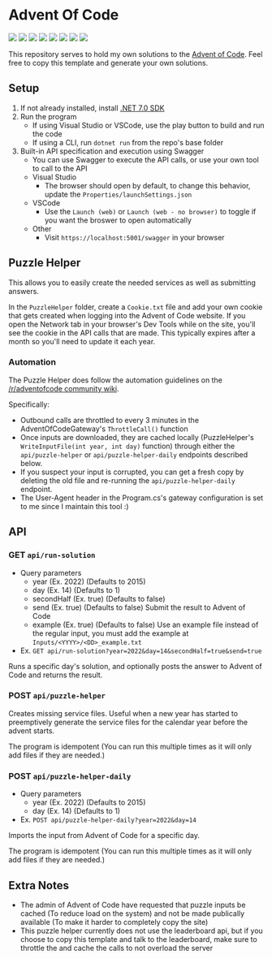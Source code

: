 # Advent Of Code
<!-- Generated via https://github.com/alexandru-dinu/advent-of-code/blob/main/.scripts/gen_badges.py -->
<!-- begin-year-badge -->
![](https://img.shields.io/badge/2022-50%20stars-239323)
![](https://img.shields.io/badge/2021-20%20stars-6e621d)
![](https://img.shields.io/badge/2020-21%20stars-6b651e)
![](https://img.shields.io/badge/2019-5%20stars-ae3919)
![](https://img.shields.io/badge/2018-18%20stars-755e1d)
![](https://img.shields.io/badge/2017-0%20stars-ef0f14)
![](https://img.shields.io/badge/2016-2%20stars-c62917)
![](https://img.shields.io/badge/2015-50%20stars-239323)
<!-- end-year-badge -->
This repository serves to hold my own solutions to the [Advent of Code](https://adventofcode.com/).
Feel free to copy this template and generate your own solutions.

## Setup
1. If not already installed, install [.NET 7.0 SDK](https://dotnet.microsoft.com/en-us/download)
1. Run the program
   - If using Visual Studio or VSCode, use the play button to build and run the code
   - If using a CLI, run `dotnet run` from the repo's base folder
1. Built-in API specification and execution using Swagger
   - You can use Swagger to execute the API calls, or use your own tool to call to the API
   - Visual Studio
      - The browser should open by default, to change this behavior, update the `Properties/launchSettings.json`
   - VSCode
      - Use the `Launch (web)` or `Launch (web - no browser)` to toggle if you want the broswer to open automatically
   - Other
      - Visit `https://localhost:5001/swagger` in your browser

## Puzzle Helper
This allows you to easily create the needed services as well as submitting answers.

In the `PuzzleHelper` folder, create a `Cookie.txt` file and add your own cookie that gets created when logging into the Advent of Code website. If you open the Network tab in your browser's Dev Tools while on the site, you'll see the cookie in the API calls that are made. This typically expires after a month so you'll need to update it each year.

### Automation
The Puzzle Helper does follow the automation guidelines on the [/r/adventofcode community wiki](https://www.reddit.com/r/adventofcode/wiki/faqs/automation).

Specifically:
* Outbound calls are throttled to every 3 minutes in the AdventOfCodeGateway's `ThrottleCall()` function
* Once inputs are downloaded, they are cached locally (PuzzleHelper's `WriteInputFile(int year, int day)` function) through either the `api/puzzle-helper` or `api/puzzle-helper-daily` endpoints described below.
* If you suspect your input is corrupted, you can get a fresh copy by deleting the old file and re-running the `api/puzzle-helper-daily` endpoint.
* The User-Agent header in the Program.cs's gateway configuration is set to me since I maintain this tool :)

## API

### GET `api/run-solution`
- Query parameters
   - year (Ex. 2022) (Defaults to 2015)
   - day (Ex. 14) (Defaults to 1)
   - secondHalf (Ex. true) (Defaults to false)
   - send (Ex. true) (Defaults to false) Submit the result to Advent of Code
   - example (Ex. true) (Defaults to false) Use an example file instead of the regular input, you must add the example at `Inputs/<YYYY>/<DD>_example.txt`
- Ex. `GET api/run-solution?year=2022&day=14&secondHalf=true&send=true`

Runs a specific day's solution, and optionally posts the answer to Advent of Code and returns the result.

### POST `api/puzzle-helper`

Creates missing service files.
Useful when a new year has started to preemptively generate the service files for the calendar year before the advent starts.

The program is idempotent (You can run this multiple times as it will only add files if they are needed.)

### POST `api/puzzle-helper-daily`
- Query parameters
   - year (Ex. 2022) (Defaults to 2015)
   - day (Ex. 14) (Defaults to 1)
- Ex. `POST api/puzzle-helper-daily?year=2022&day=14`

Imports the input from Advent of Code for a specific day.

The program is idempotent (You can run this multiple times as it will only add files if they are needed.)

## Extra Notes
- The admin of Advent of Code have requested that puzzle inputs be cached (To reduce load on the system) and not be made publically available (To make it harder to completely copy the site)
- This puzzle helper currently does not use the leaderboard api, but if you choose to copy this template and talk to the leaderboard, make sure to throttle the and cache the calls to not overload the server